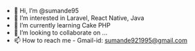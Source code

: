 - 👋 Hi, I’m @sumande95
- 👀 I’m interested in Laravel, React Native, Java
- 🌱 I’m currently learning Cake PHP
- 💞️ I’m looking to collaborate on ...
- 📫 How to reach me - Gmail-id: sumande921995@gmail.com

<!---
sumande95/sumande95 is a ✨ special ✨ repository because its `README.md` (this file) appears on your GitHub profile.
You can click the Preview link to take a look at your changes.
--->
